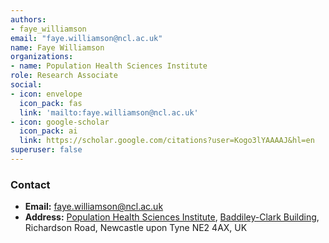 ```yaml
---
authors:
- faye_williamson
email: "faye.williamson@ncl.ac.uk"
name: Faye Williamson
organizations:
- name: Population Health Sciences Institute
role: Research Associate
social:
- icon: envelope
  icon_pack: fas
  link: 'mailto:faye.williamson@ncl.ac.uk'
- icon: google-scholar
  icon_pack: ai
  link: https://scholar.google.com/citations?user=Kogo3lYAAAAJ&hl=en
superuser: false
---
```


### Contact

- __Email:__ [faye.williamson@ncl.ac.uk](mailto:faye.williamson@ncl.ac.uk)
- __Address:__ [Population Health Sciences Institute](https://www.ncl.ac.uk/medical-sciences/research/institutes/health-sciences/), [Baddiley-Clark Building](https://www.ncl.ac.uk/tour/academic/baddiley-clark/), Richardson Road, Newcastle upon Tyne NE2 4AX, UK
